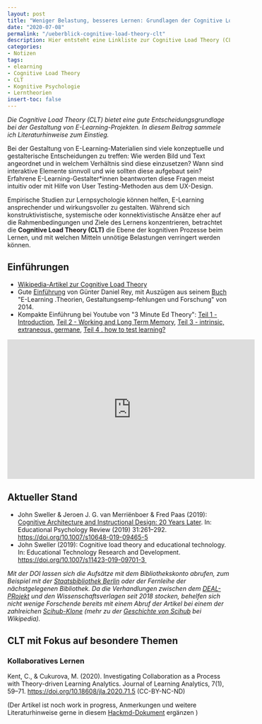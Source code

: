 ```yaml
---
layout: post
title: "Weniger Belastung, besseres Lernen: Grundlagen der Cognitive Load Theory (CLT)"
date: "2020-07-08"
permalink: "/ueberblick-cognitive-load-theory-clt"
description: Hier entsteht eine Linkliste zur Cognitive Load Theory (CLT), um E-Learning-Angebote wirksamer und ansprechender zu gestalten
categories:
- Notizen
tags:
- elearning
- Cognitive Load Theory
- CLT
- Kognitive Psychologie
- Lerntheorien
insert-toc: false
---
```


*Die Cognitive Load Theory (CLT) bietet eine gute Entscheidungsgrundlage bei der Gestaltung von E-Learning-Projekten. In diesem Beitrag sammele ich Literaturhinweise zum Einstieg.*

Bei der Gestaltung von E-Learning-Materialien sind viele konzeptuelle und gestalterische Entscheidungen zu treffen: Wie werden Bild und Text angeordnet und in welchem Verhältnis sind diese einzusetzen? Wann sind interaktive Elemente sinnvoll und wie sollten diese aufgebaut sein? Erfahrene E-Learning-Gestalter\*innen beantworten diese Fragen meist intuitiv oder mit Hilfe von User Testing-Methoden aus dem UX-Design. 

Empirische Studien zur Lernpsychologie können helfen, E-Learning ansprechender und wirkungsvoller zu gestalten. Während sich konstruktivistische, systemische oder konnektivistische Ansätze eher auf die Rahmenbedingungen und Ziele des Lernens konzentrieren, betrachtet die __Cognitive Load Theory (CLT)__ die Ebene der kognitiven Prozesse beim Lernen, und mit welchen Mitteln unnötige Belastungen verringert werden können.



## Einführungen
- [Wikipedia-Artikel zur Cognitive Load Theory](https://en.wikipedia.org/wiki/Cognitive_load)
- Gute [Einführung](http://www.elearning-psychologie.de/clt.html) von Günter Daniel Rey, mit Auszügen aus seinem [Buch](https://www.hogrefe.de/shop/e-learning.html) "E-Learning .Theorien, Gestaltungsemp-fehlungen und Forschung" von 2014.
- Kompakte Einführung bei Youtube von "3 Minute Ed Theory": [Teil 1 - Introduction](https://www.youtube.com/watch?v=KbzmM30NXNQ), [Teil 2 - Working and Long Term Memory](https://www.youtube.com/watch?v=ZcoGqi8aiuk), [Teil 3 - intrinsic, extraneous, germane](https://www.youtube.com/watch?v=IkH0EGYqWO0&t=6s), [Teil 4 . how to test learning?](https://www.youtube.com/watch?v=SWOvuR8sR0Q)

<iframe width="560" height="315" src="https://www.youtube.com/embed/IkH0EGYqWO0" frameborder="0" allow="accelerometer; autoplay; encrypted-media; gyroscope; picture-in-picture" allowfullscreen></iframe>

## Aktueller Stand
- John Sweller & Jeroen J. G. van Merriënboer & Fred Paas (2019): [Cognitive Architecture and Instructional Design: 20 Years Later](https://link.springer.com/content/pdf/10.1007/s10648-019-09465-5.pdf). In: Educational Psychology Review (2019) 31:261–292. https://doi.org/10.1007/s10648-019-09465-5
- John Sweller (2019): Cognitive load theory and educational technology. In: Educational Technology Research and Development. https://doi.org/10.1007/s11423-019-09701-3 

*Mit der DOI lassen sich die Aufsätze mit dem Bibliothekskonto abrufen, zum Beispiel mit der [Staatsbibliothek Berlin](http://stabikat.staatsbibliothek-berlin.de/) oder der Fernleihe der nächstgelegenen Bibliothek. Da die Verhandlungen zwischen dem [DEAL-PRojekt](https://de.wikipedia.org/wiki/DEAL_(Projekt)) und den Wissenschaftsverlagen seit 2018 stocken, behelfen sich nicht wenige Forschende bereits mit einem Abruf der Artikel bei einem der zahlreichen [Scihub-Klone](http://vertsluisants.fr/index.php?article4/where-scihub-libgen-server-down) (mehr zu der [Geschichte von Scihub](https://de.wikipedia.org/wiki/Sci-Hub#Geschichte_und_Verbreitung) bei Wikipedia).*

## CLT mit Fokus auf besondere Themen
### Kollaboratives Lernen
Kent, C., & Cukurova, M. (2020). Investigating Collaboration as a Process with Theory-driven Learning Analytics. Journal of Learning Analytics, 7(1), 59–71. https://doi.org/10.18608/jla.2020.71.5 (CC-BY-NC-ND)

(Der Artikel ist noch work in progress, Anmerkungen und weitere Literaturhinweise gerne in diesem [Hackmd-Dokument](https://hackmd.io/mYLlpKecQSKwX1jmAR2V2A?both) ergänzen )




